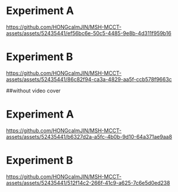 # Experiment A





https://github.com/HONGcalmJIN/MSH-MCCT-assets/assets/52435441/ef56bc6e-50c5-4485-9e8b-4d311f959b16




# Experiment B



https://github.com/HONGcalmJIN/MSH-MCCT-assets/assets/52435441/86c82f94-ca3a-4829-aa5f-ccb578f9663c


##without video cover
# Experiment A

https://github.com/HONGcalmJIN/MSH-MCCT-assets/assets/52435441/b6327d2a-a5fc-4b0b-9d10-64a371ae9aa8

# Experiment B

https://github.com/HONGcalmJIN/MSH-MCCT-assets/assets/52435441/512f14c2-266f-41c9-a625-7c6e5d0ed238


